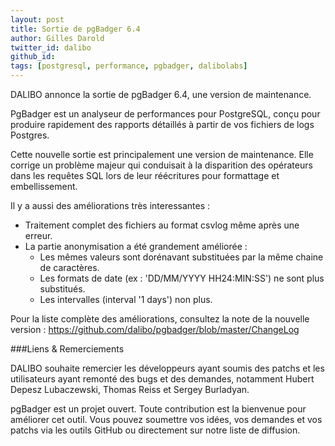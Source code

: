 ```yaml
---
layout: post
title: Sortie de pgBadger 6.4
author: Gilles Darold
twitter_id: dalibo
github_id: 
tags: [postgresql, performance, pgbadger, dalibolabs]
---
```

DALIBO annonce la sortie de pgBadger 6.4, une version de maintenance.

PgBadger est un analyseur de performances pour PostgreSQL, conçu pour produire rapidement
des rapports détaillés à partir de vos fichiers de logs Postgres.

<!--MORE-->

Cette nouvelle sortie est principalement une version de maintenance. Elle corrige un problème majeur
qui conduisait à la disparition des opérateurs dans les requêtes SQL lors de leur réécritures pour
formattage et embellissement.

Il y a aussi des améliorations très interessantes :

  * Traitement complet des fichiers au format csvlog même après une erreur.
  * La partie anonymisation a été grandement améliorée :
    * Les mêmes valeurs sont dorénavant substituées par la même chaine de caractères.
    * Les formats de date (ex : 'DD/MM/YYYY HH24:MIN:SS') ne sont plus substitués.
    * Les intervalles (interval '1 days') non plus.

Pour la liste complète des améliorations, consultez la note de la nouvelle version :
https://github.com/dalibo/pgbadger/blob/master/ChangeLog

###Liens & Remerciements

DALIBO souhaite remercier les développeurs ayant soumis des patchs et les utilisateurs ayant
remonté des bugs et des demandes, notamment Hubert Depesz Lubaczewski, Thomas Reiss et Sergey
Burladyan.

pgBadger est un projet ouvert. Toute contribution est la bienvenue pour améliorer cet outil.
Vous pouvez soumettre vos idées, vos demandes et vos patchs via les outils GitHub ou directement
sur notre liste de diffusion.


